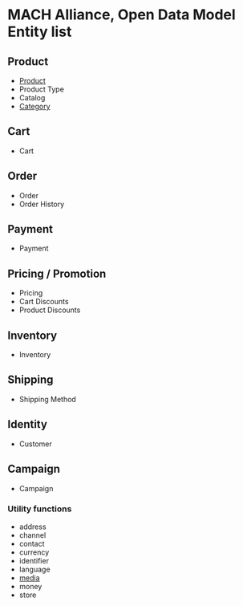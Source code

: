 # MACH Alliance, Open Data Model Entity list

## Product
- [Product](product/product.md)
- Product Type
- Catalog
- [Category](category.md)

## Cart
- Cart

## Order
- Order
- Order History
  
## Payment
- Payment

## Pricing / Promotion
- Pricing
- Cart Discounts
- Product Discounts

## Inventory
- Inventory

## Shipping
- Shipping Method

## Identity
- Customer

## Campaign
- Campaign

### Utility functions
- address
- channel
- contact
- currency
- identifier
- language
- [media](media.md)
- money
- store
